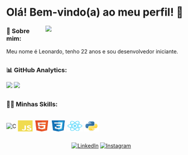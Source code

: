 # Olá! Bem-vindo(a) ao meu perfil! 👋

<img src="https://github-production-user-asset-6210df.s3.amazonaws.com/97841160/263562401-9669836f-60c9-4239-87bb-5d8f7d60f008.png" min-width="400px" max-width="400px" width="400px" align="right">

### 🚀 Sobre mim: 
Meu nome é Leonardo, tenho 22 anos e sou desenvolvedor iniciante.



##

  
### 📊 GitHub Analytics:


<img src="https://github-readme-stats-git-masterrstaa-rickstaa.vercel.app/api/top-langs/?username=leonardoalbq&bg_color=000&border_color=0000CD&title_color=00BFFF&text_color=FFF"/>
<img src="https://github-readme-stats.vercel.app/api?username=leonardoalbq&theme=transparent&bg_color=000&border_color=0000CD&show_icons=true&icon_color=00BFFF&title_color=00BFFF&text_color=FFF"/>


##
### 👨‍💻 Minhas Skills:
<div style="display: inline_block"><br>
  <img align="center" alt="C" height="30" width="40"src="https://cdn.jsdelivr.net/gh/devicons/devicon/icons/c/c-original.svg" />
  <img align="center" alt="Js" height="30" width="40" src="https://raw.githubusercontent.com/devicons/devicon/master/icons/javascript/javascript-plain.svg">
  <img align="center" alt="HTML" height="30" width="40" src="https://raw.githubusercontent.com/devicons/devicon/master/icons/html5/html5-original.svg">
  <img align="center" alt="CSS" height="30" width="40" src="https://raw.githubusercontent.com/devicons/devicon/master/icons/css3/css3-original.svg">
  <img align="center" alt="React" height="30" width="40" src="https://raw.githubusercontent.com/devicons/devicon/master/icons/react/react-original.svg">
  <img align="center" alt="Python" height="30" width="40" src="https://raw.githubusercontent.com/devicons/devicon/master/icons/python/python-original.svg"/>
</div>
  
##
<div align="center">
  
  [![LinkedIn](https://img.shields.io/badge/LinkedIn-000?style=for-the-badge&logo=linkedin&logoColor=0000CD)](https://www.linkedin.com/in/leonardo-albuquerque-6683902b7/)
  [![Instagram](https://img.shields.io/badge/Instagram-000?style=for-the-badge&logo=instagram&logoColor=0000CD)](https://www.instagram.com/leonardo_albq/)
  
<div/> 


